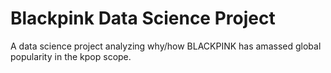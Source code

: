 # Blackpink Data Science Project
A data science project analyzing why/how BLACKPINK has amassed global popularity in the kpop scope.

